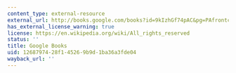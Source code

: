 ```yaml
---
content_type: external-resource
external_url: http://books.google.com/books?id=9kIzhGf74pAC&pg=PAfrontcover
has_external_license_warning: true
license: https://en.wikipedia.org/wiki/All_rights_reserved
status: ''
title: Google Books
uid: 12687974-28f1-4526-9b9d-1ba36a3fde04
wayback_url: ''
---
```

